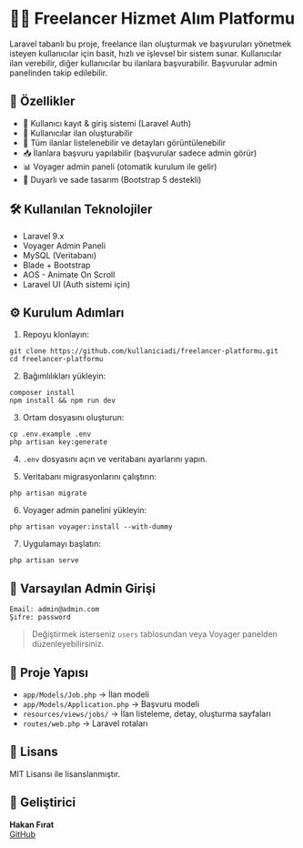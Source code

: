  # 🧑‍💻 Freelancer Hizmet Alım Platformu

Laravel tabanlı bu proje, freelance ilan oluşturmak ve başvuruları yönetmek isteyen kullanıcılar için basit, hızlı ve işlevsel bir sistem sunar. Kullanıcılar ilan verebilir, diğer kullanıcılar bu ilanlara başvurabilir. Başvurular admin panelinden takip edilebilir.

## 🚀 Özellikler

- 👤 Kullanıcı kayıt & giriş sistemi (Laravel Auth)
- 📝 Kullanıcılar ilan oluşturabilir
- 📄 Tüm ilanlar listelenebilir ve detayları görüntülenebilir
- 📥 İlanlara başvuru yapılabilir (başvurular sadece admin görür)
- 📊 Voyager admin paneli (otomatik kurulum ile gelir)
- 📱 Duyarlı ve sade tasarım (Bootstrap 5 destekli)

## 🛠️ Kullanılan Teknolojiler

- Laravel 9.x
- Voyager Admin Paneli
- MySQL (Veritabanı)
- Blade + Bootstrap
- AOS - Animate On Scroll
- Laravel UI (Auth sistemi için)

## ⚙️ Kurulum Adımları

1. Repoyu klonlayın:
```
git clone https://github.com/kullaniciadi/freelancer-platformu.git
cd freelancer-platformu
```

2. Bağımlılıkları yükleyin:
```
composer install
npm install && npm run dev
```

3. Ortam dosyasını oluşturun:
```
cp .env.example .env
php artisan key:generate
```

4. `.env` dosyasını açın ve veritabanı ayarlarını yapın.

5. Veritabanı migrasyonlarını çalıştırın:
```
php artisan migrate
```

6. Voyager admin panelini yükleyin:
```
php artisan voyager:install --with-dummy
```

7. Uygulamayı başlatın:
```
php artisan serve
```

## 🔐 Varsayılan Admin Girişi

```
Email: admin@admin.com
Şifre: password
```

> Değiştirmek isterseniz `users` tablosundan veya Voyager panelden düzenleyebilirsiniz.

## 📁 Proje Yapısı

- `app/Models/Job.php` → İlan modeli
- `app/Models/Application.php` → Başvuru modeli
- `resources/views/jobs/` → İlan listeleme, detay, oluşturma sayfaları
- `routes/web.php` → Laravel rotaları

## 📄 Lisans

MIT Lisansı ile lisanslanmıştır.

## 👤 Geliştirici

**Hakan Fırat**  
[GitHub](https://github.com/hakan8755)
